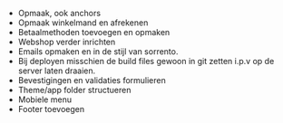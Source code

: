- Opmaak, ook anchors
- Opmaak winkelmand en afrekenen
- Betaalmethoden toevoegen en opmaken
- Webshop verder inrichten
- Emails opmaken en in de stijl van sorrento.
- Bij deployen misschien de build files gewoon in git zetten i.p.v op de server laten draaien.
- Bevestigingen en validaties formulieren
- Theme/app folder structueren
- Mobiele menu 
- Footer toevoegen